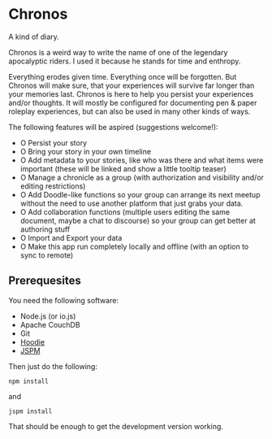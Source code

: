 # Chronos
A kind of diary.

Chronos is a weird way to write the name of one of the legendary apocalyptic riders. I used it because he stands for time and enthropy.

Everything erodes given time. Everything once will be forgotten. But Chronos will make sure, that your experiences will survive far longer
than your memories last. Chronos is here to help you persist your experiences and/or thoughts. It will mostly be configured for documenting
pen & paper roleplay experiences, but can also be used in many other kinds of ways.

The following features will be aspired (suggestions welcome!):

+ O Persist your story
+ O Bring your story in your own timeline
+ O Add metadata to your stories, like who was there and what items were important (these will be linked and show a little tooltip teaser)
+ O Manage a chronicle as a group (with authorization and visibility and/or editing restrictions)
+ O Add Doodle-like functions so your group can arrange its next meetup without the need to use another platform that just grabs your data.
+ O Add collaboration functions (multiple users editing the same document, maybe a chat to discourse) so your group can get better at authoring stuff
+ O Import and Export your data
+ O Make this app run completely locally and offline (with an option to sync to remote)

## Prerequesites
You need the following software:

+ Node.js (or io.js)
+ Apache CouchDB
+ Git
+ [Hoodie](http://www.hood.ie)
+ [JSPM](http://www.jspm.io)

Then just do the following:

`
npm install
`

and

`
jspm install
`

That should be enough to get the development version working.
